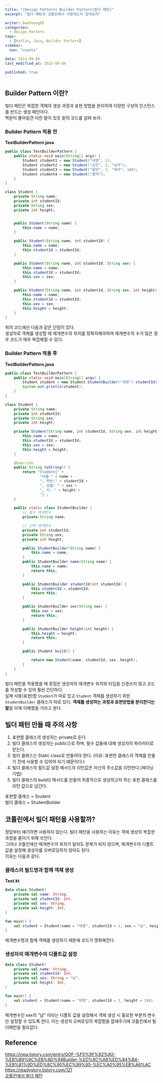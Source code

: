 ```yaml
---
title: "[Design Pattern] Builder Pattern(빌더 패턴)"
excerpt: "빌더 패턴과 코틀린에서 사용하는지 알아보자"

writer: DaeYoungEE
categories:
  - Design Pattern
tags:
  - [Kotlin, Java, Builder Pattern]
sidebar:
  nav: "counts"

data: 2023-09-04
last_modified_at: 2022-09-04

published: true
---
```


## Builder Pattern 이란?

빌더 패턴은 복잡한 객체의 생성 과정과 표현 방법을 분리하여 다양한 구성의 인스턴스를 만드는 생성 패턴이다.  
백문이 불어일견 이란 말이 있듯 밑의 코드를 살펴 보자.

### Builder Pattern 적용 전

**TestBuilderPattern.java**

```java
public class TestBuilderPattern {
    public static void main(String[] args) {
        Student student1 = new Student("대영", 1);
        Student student2 = new Student("승민", 2, "남자");
        Student student3 = new Student("원빈", 3, "여자", 180);
        Student student4 = new Student("경지");
    }
}

class Student {
    private String name;
    private int studentId;
    private String sex;
    private int height;


    public Student(String name) {
        this.name = name;
    }

    public Student(String name, int studentId) {
        this.name = name;
        this.studentId = studentId;
    }

    public Student(String name, int studentId, String sex) {
        this.name = name;
        this.studentId = studentId;
        this.sex = sex;
    }

    public Student(String name, int studentId, String sex, int height) {
        this.name = name;
        this.studentId = studentId;
        this.sex = sex;
        this.height = height;
    }
}
```

위의 코드에선 다음과 같은 단점이 있다.  
생성자로 객체를 생성할 때 매개변수의 위치를 정확히해야하며 매개변수의 수가 많은 경우 코드가 매우 복잡해질 수 있다.

### Builder Pattern 적용 후

**TestBuilderPattern.java**

```java
public class TestBuilderPattern {
    public static void main(String[] args) {
        Student student = new Student.StudentBuilder("대영").studentId(1).sex("남").height(188).build();
        System.out.println(student);
    }
}

class Student {
    private String name;
    private int studentId;
    private String sex;
    private int height;

    private Student(String name, int studentId, String sex, int height) {
        this.name = name;
        this.studentId = studentId;
        this.sex = sex;
        this.height = height;
    }

    @Override
    public String toString() {
        return "Student{" +
                "이름:" + name +
                ", 학번:" + studentId +
                ", 성별: " + sex +
                ", 키: " + height +
                '}';
    }

    public static class StudentBuilder {
        // 필수 매개변수
        private String name;

        // 선택 매개변수
        private int studentId;
        private String sex;
        private int height;

        public StudentBuilder(String name) {
            this.name = name;
        }
        public StudentBuilder name(String name) {
            this.name = name;
            return this;
        }

        public StudentBuilder studentId(int studentId) {
            this.studentId = studentId;
            return this;
        }

        public StudentBuilder sex(String sex) {
            this.sex = sex;
            return this;
        }

        public StudentBuilder height(int height) {
            this.height = height;
            return this;
        }

        public Student build() {

            return new Student(name, studentId, sex, height);
        }
    }
}
```

빌더 패턴을 적용했을 때 장점은 생성자의 매개변수 위치와 타입을 신경쓰지 않고 코드를 작성할 수 있어 훨씬 간단하다.  
실제 사용(표현)할 `Student`가 따로 있고 `Student` 객체를 생성하기 위한 `StudentBuilder` 클래스가 따로 있다. **객체를 생성하는 과정과 표현방법을 분리한다는 말**을 이제 이해했을 거라고 본다.

## 빌더 패턴 만들 때 주의 사항

1. 표현할 클래스의 생성자는 private로 둔다.
2. 빌더 클래스의 생성자는 public으로 하며, 필수 값들에 대해 생성자의 파라미터로 받는다.
3. 빌더 클래스는 Static class로 만들어야 한다.
   (이유: 표현한 클래스의 객체를 만들기 전에 사용할 수 있어야 되기 떄문이다.)
4. 빌더 클래스의 필드값 설정 메서드의 리턴값은 자신의 주소값을 리턴한다.(체이닝 기법)
5. 빌더 클래스의 build() 메서드를 만들어 최종적으로 생성하고자 하는 표현 클래스를 리턴 값으로 넘긴다.

표현할 클래스 = Student  
빌더 클래스 = StudentBuilder

## 코틀린에서 빌더 패턴을 사용할까?

정답부터 얘기하면 사용하지 않는다. 빌더 패턴을 사용하는 이유는 객체 생성의 복잡한 과정을 줄이기 위해 쓰인다.  
그러나 코틀린에선 매개변수의 위치가 달라도 문제가 되지 않으며, 매개변수의 디폴트 값을 설정해 생성자를 오버로딩하지 않아도 된다.  
이유는 다음과 같다.

### 클래스의 필드명과 함께 객체 생성

**Test.kt**

```kotlin
data class Student(
    private val name: String,
    private val studentId: Int,
    private val sex: String,
    private val height: Int,
)

fun main() {
    val student = Student(name = "대영", studentId = 1, sex = "남", height = 188)
}
```

매개변수명과 함께 객체를 생성하기 때문에 코드가 명확해진다.

### 생성자의 매개변수의 디폴트값 설정

```kotlin
data class Student(
    private val name: String,
    private val studentId: Int,
    private val sex: String = "남",
    private val height: Int,
)

fun main() {
    val student = Student(name = "대영", studentId = 1, height = 188)
}
```

매개변수인 sex의 "남" 이라는 디폴트 값을 설정해서 객체 생성 시 필요한 부분의 변수만 설정할 수 있도록 한다.
이는 생성자 오버로딩의 복잡함을 없애주기에 코틀린에서 빌더패턴을 필요없다.

## Reference

https://inpa.tistory.com/entry/GOF-%F0%9F%92%A0-%EB%B9%8C%EB%8D%94Builder-%ED%8C%A8%ED%84%B4-%EB%81%9D%ED%8C%90%EC%99%95-%EC%A0%95%EB%A6%AC
https://readystory.tistory.com/121  
[코틀린에서 빌더 패턴](https://velog.io/@jkh9615/Kotlin%EA%B3%BC-Builder-%ED%8C%A8%ED%84%B4)
